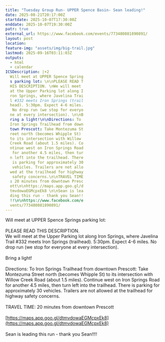 ```yaml
---
title: "Tuesday Group Run- UPPER Spence Basin- Sean leading!"
date: 2025-08-21T20:17:00Z
startdate: 2025-10-07T17:30:00Z
enddate: 2025-10-07T19:30:00Z
patr: true
external_url: https://www.facebook.com/events/773480881890891/
layout: post
location: 
feature-img: "assets/img/big-trail.jpg"
lastmod: 2025-09-16T03:11:03Z
outputs:
  - html
  - calendar
ICSDescription: |+2
  Will meet at UPPER Spence Spring  s parking lot: \n\nPLEASE READ T  HIS DESCRIPTION. \nWe will meet   at the Upper Parking lot along I  ron Springs, where Javelina Trai  l #332 meets Iron Springs (trail  head). 5:30pm. Expect 4-6 miles.   No drop run (we stop for everyo  ne at every intersection). \n\nB  ring a light!\n\nDirections: To   Iron Springs Trailhead from down  town Prescott: Take Montezuma St  reet north (becomes Whipple St)   to its intersection with Willow   Creek Road (about 1.5 miles). Co  ntinue west on Iron Springs Road   for another 4.5 miles, then tur  n left into the trailhead. There   is parking for approximately 30   vehicles. Trailers are not allo  wed at the trailhead for highway   safety concerns.\n\nTRAVEL TIME  : 20 minutes from downtown Presc  ott\n\nhttps://maps.app.goo.gl/d  tmvdowaEGMcpxEk8 \n\nSean is lea  ding this run - thank you Sean!!  !!\n\nhttps://www.facebook.com/e  vents/773480881890891/
---
```


Will meet at UPPER Spence Springs parking lot&#58; <br>
  <br>
  PLEASE READ THIS DESCRIPTION. <br>
  We will meet at the Upper Parking lot along Iron Springs, where Javelina Trail #332 meets Iron Springs (trailhead). 5&#58;30pm. Expect 4-6 miles. No drop run (we stop for everyone at every intersection). <br>
  <br>
  Bring a light!<br>
  <br>
  Directions&#58; To Iron Springs Trailhead from downtown Prescott&#58; Take Montezuma Street north (becomes Whipple St) to its intersection with Willow Creek Road (about 1.5 miles). Continue west on Iron Springs Road for another 4.5 miles, then turn left into the trailhead. There is parking for approximately 30 vehicles. Trailers are not allowed at the trailhead for highway safety concerns.<br>
  <br>
  TRAVEL TIME&#58; 20 minutes from downtown Prescott<br>
  <br>
  [https://maps.app.goo.gl/dtmvdowaEGMcpxEk8](https://maps.app.goo.gl/dtmvdowaEGMcpxEk8) <br>
  <br>
  Sean is leading this run - thank you Sean!!!!<br>
  <br>
  
